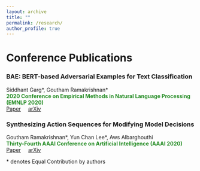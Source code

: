 ```yaml
---
layout: archive
title: ""
permalink: /research/
author_profile: true
---
```


# Conference Publications

### BAE: BERT-based Adversarial Examples for Text Classification 
Siddhant Garg\*, Goutham Ramakrishnan\*  
<b> <span style="color:forestgreen">
    2020 Conference on Empirical Methods in Natural Language Processing (EMNLP 2020)
</span> </b>  
[Paper](https://www.aclweb.org/anthology/2020.emnlp-main.498/) &nbsp; &nbsp; [arXiv](https://arxiv.org/abs/2004.01970)

### Synthesizing Action Sequences for Modifying Model Decisions
Goutham Ramakrishnan\*, Yun Chan Lee\*, Aws Albarghouthi  
<b> <span style="color:forestgreen">
    Thirty-Fourth AAAI Conference on Artificial Intelligence (AAAI 2020) 
</span> </b>  
[Paper](https://ojs.aaai.org/index.php/AAAI/article/view/5996) &nbsp; &nbsp; [arXiv](https://arxiv.org/abs/1910.00057)


\* denotes Equal Contribution by authors
